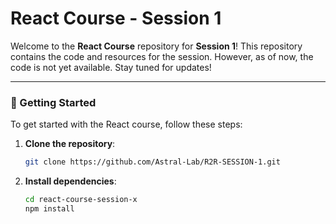# React Course - Session 1

Welcome to the **React Course** repository for **Session 1**! This repository contains the code and resources for the session. However, as of now, the code is not yet available. Stay tuned for updates!

---

### 🚀 Getting Started

To get started with the React course, follow these steps:

1. **Clone the repository**:
   ```bash
   git clone https://github.com/Astral-Lab/R2R-SESSION-1.git

2. **Install dependencies**:
   ```bash
   cd react-course-session-x
   npm install
